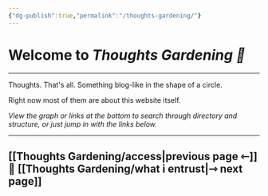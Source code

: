 ```yaml
---
{"dg-publish":true,"permalink":"/thoughts-gardening/"}
---
```



# Welcome to *Thoughts Gardening 💬*

---

Thoughts. That's all. Something blog-like in the shape of a circle.

Right now most of them are about this website itself. 

*View the graph or links at the bottom to search through directory and structure, or just jump in with the links below.*

---

## [[Thoughts Gardening/access\|previous page ⇽]] 💬 [[Thoughts Gardening/what i entrust\|⇾ next page]]